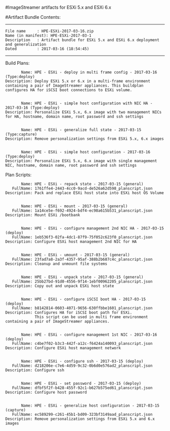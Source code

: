 #ImageStreamer artifacts for ESXi 5.x and ESXi 6.x

#Artifact Bundle Contents:


--------------------------------------------------------------------------------
	File name	  : HPE-ESXi-2017-03-16.zip
	Name (in manifest): HPE-ESXi-2017-03-1
	Description	  : Artifact bundle for ESXi 5.x and ESXi 6.x deployment and generalization
	Dated		  : 2017-03-16 (18:54:45)
--------------------------------------------------------------------------------

Build Plans:

	       Name: HPE - ESXi - deploy in multi frame config - 2017-03-16 (Type:deploy)
	Description: Deploy ESXi 5.x or 6.x in a multi-frame environment containing a pair of ImageStreamer appliances. This buildplan configures HA for iSCSI boot connections to ESXi volume.


	       Name: HPE - ESXi - simple host configuration with NIC HA - 2017-03-16 (Type:deploy)
	Description: Personalize ESXi 5.x, 6.x image with two management NICs for HA, hostname, domain name, root password and ssh settings


	       Name: HPE - ESXi - generalize full state - 2017-03-15 (Type:capture)
	Description: Remove personalization settings from ESXi 5.x, 6.x images


	       Name: HPE - ESXi - simple host configuration - 2017-03-16 (Type:deploy)
	Description: Personalize ESXi 5.x, 6.x image with single management NIC, hostname, domain name, root password and ssh settings



Plan Scripts:

	       Name: HPE - ESXi - repack state - 2017-03-15 (general)
	   FullName: 1761ffe4-2443-4cc0-9acd-de526a62d598_planscript.json
	Description: Pack and replace ESXi host state into ESXi host OS Volume


	       Name: HPE - ESXi - mount - 2017-03-15 (general)
	   FullName: 1a14ce5e-f692-4924-bdf4-ec98a615b531_planscript.json
	Description: Mount ESXi /bootbank


	       Name: HPE - ESXi - configure management 2nd NIC HA - 2017-03-15 (deploy)
	   FullName: 1eb536f3-02fa-4dc1-87f9-75f052c623f0_planscript.json
	Description: Configure ESXi host management 2nd NIC for HA


	       Name: HPE - ESXi - umount - 2017-03-15 (general)
	   FullName: 23fad7a8-2a3f-4357-95af-388b2b687c4c_planscript.json
	Description: Cleanup and unmount file systems


	       Name: HPE - ESXi - unpack state - 2017-03-15 (general)
	   FullName: 25bb27bd-91d0-4556-9f14-1ebf00962205_planscript.json
	Description: Copy out and unpack ESXi host state


	       Name: HPE - ESXi - configure iSCSI boot HA - 2017-03-15 (deploy)
	   FullName: b8142814-0603-4071-9656-630ffbbe1601_planscript.json
	Description: Configures HA for iSCSI boot path for ESXi. 
	             This script can be used in multi frame environment containing a pair of ImageStreamer appliances.


	       Name: HPE - ESXi - configure management 1st NIC - 2017-03-16 (deploy)
	   FullName: c4be7f02-b3c3-442f-a12c-f6424a140093_planscript.json
	Description: Configure ESXi host management network


	       Name: HPE - ESXi - configure ssh - 2017-03-15 (deploy)
	   FullName: d218206e-c7e6-4d59-9c32-0b6d0e576ad2_planscript.json
	Description: Configure ssh


	       Name: HPE - ESXi - set password - 2017-03-15 (deploy)
	   FullName: dfbf5f2f-b428-455f-92c1-b627b575ed61_planscript.json
	Description: Configure host password


	       Name: HPE - ESXi - generalize host configuration - 2017-03-15 (capture)
	   FullName: ec589299-c261-45b1-bd09-323bf3149aad_planscript.json
	Description: Remove personalization settings from ESXi 5.x and 6.x images


